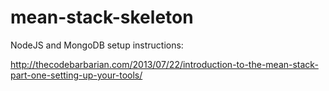 mean-stack-skeleton
===================

NodeJS and MongoDB setup instructions:

http://thecodebarbarian.com/2013/07/22/introduction-to-the-mean-stack-part-one-setting-up-your-tools/
